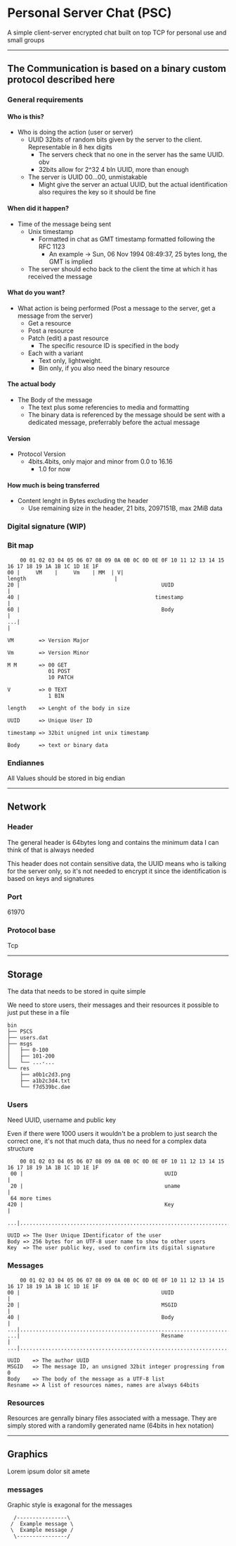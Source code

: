 # Personal Server Chat (PSC)

A simple client-server encrypted chat built on top TCP for personal use and small groups

---

## The Communication is based on a binary custom protocol described here

### General requirements

#### Who is this?

-   Who is doing the action (user or server)
    -   UUID 32bits of random bits given by the server to the client. Representable in 8 hex digits
        -   The servers check that no one in the server has the same UUID. obv
        -   32bits allow for 2^32 4 bln UUID, more than enough
    -   The server is UUID 00...00, unmistakable
        -   Might give the server an actual UUID, but the actual identification also requires the key so it should be fine

#### When did it happen?

-   Time of the message being sent
    -   Unix timestamp
        -   Formatted in chat as GMT timestamp formatted following the RFC 1123
            -   An example -> Sun, 06 Nov 1994 08:49:37, 25 bytes long, the GMT is implied
    -   The server should echo back to the client the time at which it has received the message

#### What do you want?

-   What action is being performed (Post a message to the server, get a message from the server)
    -   Get a resource
    -   Post a resource
    -   Patch (edit) a past resource
        -   The specific resource ID is specified in the body
    -   Each with a variant
        -   Text only, lightweight.
        -   Bin only, if you also need the binary resource

#### The actual body

-   The Body of the message
    -   The text plus some referencies to media and formatting
    -   The binary data is referenced by the message should be sent with a dedicated message, preferrably before the actual message

#### Version

-   Protocol Version
    -   4bits.4bits, only major and minor from 0.0 to 16.16
        -   1.0 for now

#### How much is being transferred

-   Content lenght in Bytes excluding the header
    -   Use remaining size in the header, 21 bits, 2097151B, max 2MiB data

### Digital signature (WIP)

### Bit map

```
    00 01 02 03 04 05 06 07 08 09 0A 0B 0C 0D 0E 0F 10 11 12 13 14 15 16 17 18 19 1A 1B 1C 1D 1E 1F
00 |     VM    |     Vm    | MM  | V|                            length                            |
20 |                                             UUID                                              |
40 |                                           timestamp                                           |
60 |                                             Body                                              |
...|                                                                                               |

VM        => Version Major

Vm        => Version Minor

M M       => 00 GET
             01 POST
             10 PATCH

V         => 0 TEXT
             1 BIN

length    => Lenght of the body in size

UUID      => Unique User ID

timestamp => 32bit unigned int unix timestamp

Body      => text or binary data

```

### Endiannes

All Values should be stored in big endian

---

## Network

### Header

The general header is 64bytes long and contains the minimum data I can think of that is always needed

This header does not contain sensitive data, the UUID means who is talking for the server only, so it's not needed to encrypt it since the identification is based on keys and signatures

### Port

61970

### Protocol base

Tcp

---

## Storage

The data that needs to be stored in quite simple

We need to store users, their messages and their resources it possible to just put these in a file

```
bin
├── PSCS
├── users.dat
├── msgs
│   ├── 0-100
│   ├── 101-200
│   └── ...-...
└── res
    ├── a0b1c2d3.png
    ├── a1b2c3d4.txt
    └── f7d539bc.dae
```

### Users

Need UUID, username and public key

Even if there were 1000 users it wouldn't be a problem to just search the correct one, it's not that much data, thus no need for a complex data structure

```
    00 01 02 03 04 05 06 07 08 09 0A 0B 0C 0D 0E 0F 10 11 12 13 14 15 16 17 18 19 1A 1B 1C 1D 1E 1F
 00 |                                             UUID                                              |
 20 |                                             uname                                             |
 64 more times
420 |                                             Key                                               |
 ...|...............................................................................................|

UUID => The User Unique IDentificator of the user
Body => 256 bytes for an UTF-8 user name to show to other users
Key  => The user public key, used to confirm its digital signature
```

### Messages

```
    00 01 02 03 04 05 06 07 08 09 0A 0B 0C 0D 0E 0F 10 11 12 13 14 15 16 17 18 19 1A 1B 1C 1D 1E 1F
00 |                                             UUID                                              |
20 |                                             MSGID                                             |
40 |                                             Body                                              |
...|...............................................................................................|
...|                                             Resname                                           |
...|...............................................................................................|

UUID    => The author UUID
MSGID   => The message ID, an unsigned 32bit integer progressing from 0
Body    => The body of the message as a UTF-8 list
Resname => A list of resources names, names are always 64bits
```

### Resources

Resources are genrally binary files associated with a message. They are simply stored with a randomlly generated name (64bits in hex notation)

---

## Graphics

Lorem ipsum dolor sit amete

### messages

Graphic style is exagonal for the messages

```
  /----------------\
 /  Example message \
 \  Example message /
  \----------------/
```

